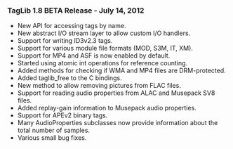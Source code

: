 ### TagLib 1.8 BETA Release - July 14, 2012

- New API for accessing tags by name.
- New abstract I/O stream layer to allow custom I/O handlers.
- Support for writing ID3v2.3 tags.
- Support for various module file formats (MOD, S3M, IT, XM).
- Support for MP4 and ASF is now enabled by default.
- Started using atomic int operations for reference counting.
- Added methods for checking if WMA and MP4 files are DRM-protected.
- Added taglib\_free to the C bindings.
- New method to allow removing pictures from FLAC files.
- Support for reading audio properties from ALAC and Musepack SV8 files.
- Added replay-gain information to Musepack audio properties.
- Support for APEv2 binary tags.
- Many AudioProperties subclasses now provide information about the total number of samples.
- Various small bug fixes.
